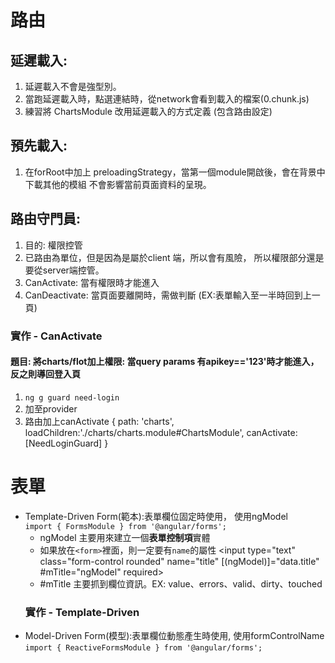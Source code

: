 # 路由
## 延遲載入:
  1. 延遲載入不會是強型別。
  2. 當跑延遲載入時，點選連結時，從network會看到載入的檔案(0.chunk.js)
  3. 練習將 ChartsModule 改用延遲載入的方式定義 (包含路由設定)


## 預先載入:
  1. 在forRoot中加上 preloadingStrategy，當第一個module開啟後，會在背景中下載其他的模組
    不會影響當前頁面資料的呈現。

## 路由守門員:
1. 目的: 權限控管
2. 已路由為單位，但是因為是屬於client 端，所以會有風險，  所以權限部分還是要從server端控管。
3. CanActivate: 當有權限時才能進入
4. CanDeactivate: 當頁面要離開時，需做判斷
   (EX:表單輸入至一半時回到上一頁)
### 實作 - CanActivate
#### 題目: 將charts/flot加上權限:  當query params 有apikey=='123'時才能進入，反之則導回登入頁

1. `ng g guard need-login`
2. 加至provider
3. 路由加上canActivate
      { path: 'charts',
        loadChildren:'./charts/charts.module#ChartsModule',
        canActivate:[NeedLoginGuard]
      }     

# 表單
* Template-Driven Form(範本):表單欄位固定時使用，  使用ngModel  
`import { FormsModule } from '@angular/forms';`
  * ngModel 主要用來建立一個**表單控制項**實體
  * 如果放在`<form>`裡面，則一定要有`name`的屬性
          <input type="text" class="form-control rounded" name="title"
      [(ngModel)]="data.title" #mTitle="ngModel" required>    
  * #mTitle 主要抓到欄位資訊。EX: value、errors、valid、dirty、touched  
  ### 實作 - Template-Driven
* Model-Driven Form(模型):表單欄位動態產生時使用,  使用formControlName  
`import { ReactiveFormsModule } from '@angular/forms';`


